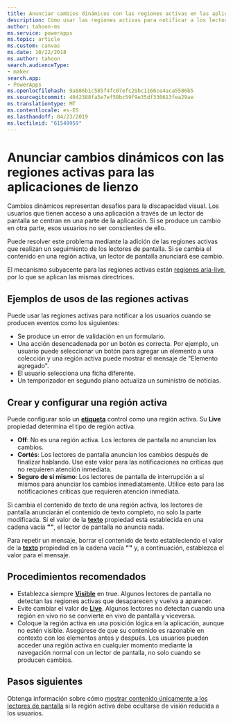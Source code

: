 ```yaml
---
title: Anunciar cambios dinámicos con las regiones activas en las aplicaciones de lienzo | Microsoft Docs
description: Cómo usar las regiones activas para notificar a los lectores de pantalla de cambios dinámicos en las aplicaciones de lienzo
author: tahoon-ms
ms.service: powerapps
ms.topic: article
ms.custom: canvas
ms.date: 10/22/2018
ms.author: tahoon
search.audienceType:
- maker
search.app:
- PowerApps
ms.openlocfilehash: 9a886b1c585f4fc07efc29bc1166ce4aca5586b5
ms.sourcegitcommit: 4042388fa5e7ef50bc59f9e35df330613fea29ae
ms.translationtype: MT
ms.contentlocale: es-ES
ms.lasthandoff: 04/23/2019
ms.locfileid: "61549959"
---
```

# <a name="announce-dynamic-changes-with-live-regions-for-canvas-apps"></a>Anunciar cambios dinámicos con las regiones activas para las aplicaciones de lienzo

Cambios dinámicos representan desafíos para la discapacidad visual. Los usuarios que tienen acceso a una aplicación a través de un lector de pantalla se centran en una parte de la aplicación. Si se produce un cambio en otra parte, esos usuarios no ser conscientes de ello.

Puede resolver este problema mediante la adición de las regiones activas que realizan un seguimiento de los lectores de pantalla. Si se cambia el contenido en una región activa, un lector de pantalla anunciará ese cambio.

El mecanismo subyacente para las regiones activas están [regiones aria-live](https://www.w3.org/TR/wai-aria-1.1/#dfn-live-region), por lo que se aplican las mismas directrices.

## <a name="example-uses-of-live-regions"></a>Ejemplos de usos de las regiones activas

Puede usar las regiones activas para notificar a los usuarios cuando se producen eventos como los siguientes:

* Se produce un error de validación en un formulario.
* Una acción desencadenada por un botón es correcta. Por ejemplo, un usuario puede seleccionar un botón para agregar un elemento a una colección y una región activa puede mostrar el mensaje de "Elemento agregado".
* El usuario selecciona una ficha diferente.
* Un temporizador en segundo plano actualiza un suministro de noticias.

## <a name="create-and-configure-a-live-region"></a>Crear y configurar una región activa

Puede configurar solo un **[etiqueta](controls/control-text-box.md)** control como una región activa. Su **Live** propiedad determina el tipo de región activa.

* **Off**: No es una región activa. Los lectores de pantalla no anuncian los cambios.
* **Cortés**: Los lectores de pantalla anuncian los cambios después de finalizar hablando. Use este valor para las notificaciones no críticas que no requieren atención inmediata.
* **Seguro de sí mismo**: Los lectores de pantalla de interrupción a sí mismos para anunciar los cambios inmediatamente. Utilice esto para las notificaciones críticas que requieren atención inmediata.

Si cambia el contenido de texto de una región activa, los lectores de pantalla anunciarán el contenido de texto completo, no solo la parte modificada. Si el valor de la **[texto](controls/properties-core.md)** propiedad está establecida en una cadena vacía **""**, el lector de pantalla no anuncia nada.

Para repetir un mensaje, borrar el contenido de texto estableciendo el valor de la **[texto](controls/properties-core.md)** propiedad en la cadena vacía **""** y, a continuación, establezca el valor para el mensaje.

## <a name="best-practices"></a>Procedimientos recomendados

* Establezca siempre **[Visible](controls/properties-core.md)** en true. Algunos lectores de pantalla no detectan las regiones activas que desaparecen y vuelva a aparecer.
* Evite cambiar el valor de  **[Live](controls/properties-accessibility.md)**. Algunos lectores no detectan cuando una región en vivo no se convierte en vivo de pantalla y viceversa.
* Coloque la región activa en una posición lógica en la aplicación, aunque no estén visible. Asegúrese de que su contenido es razonable en contexto con los elementos antes y después. Los usuarios pueden acceder una región activa en cualquier momento mediante la navegación normal con un lector de pantalla, no solo cuando se producen cambios.

## <a name="next-steps"></a>Pasos siguientes

Obtenga información sobre cómo [mostrar contenido únicamente a los lectores de pantalla](accessible-apps-content-visibility.md) si la región activa debe ocultarse de visión reducida a los usuarios.